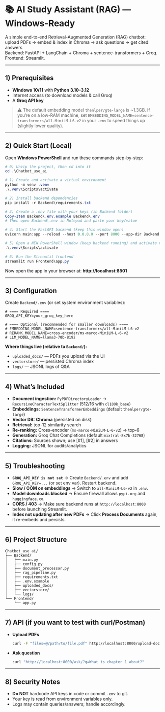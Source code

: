 # 📚 AI Study Assistant (RAG) — Windows-Ready

A simple end-to-end Retrieval-Augmented Generation (RAG) chatbot: upload PDFs → embed & index in Chroma → ask questions → get cited answers.  
Backend: FastAPI + LangChain + Chroma + sentence-transformers + Groq.  
Frontend: Streamlit.

---

## 1) Prerequisites

- **Windows 10/11** with **Python 3.10–3.12**
- Internet access (to download models & call Groq)
- A **Groq API key**

> ⚠️ The default embedding model `thenlper/gte-large` is ~1.3GB. If you’re on a low-RAM machine, set `EMBEDDING_MODEL_NAME=sentence-transformers/all-MiniLM-L6-v2` in your `.env` to speed things up (slightly lower quality).

---

## 2) Quick Start (Local)

Open **Windows PowerShell** and run these commands step-by-step:

```powershell
# 0) Unzip the project, then cd into it
cd .\Chatbot_use_ai

# 1) Create and activate a virtual environment
python -m venv .venv
.\.venv\Scripts\activate

# 2) Install backend dependencies
pip install -r Backend\requirements.txt

# 3) Create a .env file with your keys (in Backend folder)
Copy-Item Backend\.env.example Backend\.env
# Then open Backend\.env in Notepad and paste your key/value

# 4) Start the FastAPI backend (keep this window open)
uvicorn main:app --reload --host 0.0.0.0 --port 8000 --app-dir Backend

# 5) Open a NEW PowerShell window (keep backend running) and activate venv again
.\.venv\Scripts\activate

# 6) Run the Streamlit frontend
streamlit run Frontend\app.py
```

Now open the app in your browser at: **http://localhost:8501**

---

## 3) Configuration

Create `Backend/.env` (or set system environment variables):

```env
# ==== Required ====
GROQ_API_KEY=your_groq_key_here

# ==== Optional (recommended for smaller downloads) ====
# EMBEDDING_MODEL_NAME=sentence-transformers/all-MiniLM-L6-v2
# RERANK_MODEL_NAME=cross-encoder/ms-marco-MiniLM-L-6-v2
# LLM_MODEL_NAME=llama3-70b-8192
```

**Where things live (relative to `Backend/`):**
- `uploaded_docs/` — PDFs you upload via the UI
- `vectorstore/` — persisted Chroma index
- `logs/` — JSONL logs of Q&A

---

## 4) What’s Included

- **Document ingestion:** `PyPDFDirectoryLoader` → `RecursiveCharacterTextSplitter` (512/16 with `cl100k_base`)
- **Embeddings:** `SentenceTransformerEmbeddings` (default `thenlper/gte-large`)
- **Vector DB:** **Chroma** (persisted on disk)
- **Retrieval:** top-12 similarity search
- **Re-ranking:** Cross-encoder (`ms-marco-MiniLM-L-6-v2`) → top-6
- **Generation:** Groq Chat Completions (default `mixtral-8x7b-32768`)
- **Citations:** Sources shown; use [#1], [#2] in answers
- **Logging:** JSONL for audits/analytics

---

## 5) Troubleshooting

- **`GROQ_API_KEY is not set`** → Create `Backend/.env` and add `GROQ_API_KEY=...` (or set env var). Restart backend.
- **Slow / OOM on embeddings** → Switch to `all-MiniLM-L6-v2` in `.env`.
- **Model downloads blocked** → Ensure firewall allows `pypi.org` and `huggingface.co`.
- **CORS / 403** → Make sure backend runs at `http://localhost:8000` before launching Streamlit.
- **Index not updating after new PDFs** → Click **Process Documents** again; it re-embeds and persists.

---

## 6) Project Structure

```
Chatbot_use_ai/
├── Backend/
│   ├── main.py
│   ├── config.py
│   ├── document_processor.py
│   ├── rag_pipeline.py
│   ├── requirements.txt
│   ├── .env.example
│   ├── uploaded_docs/
│   ├── vectorstore/
│   └── logs/
└── Frontend/
    └── app.py
```

---

## 7) API (if you want to test with curl/Postman)

- **Upload PDFs**
  ```bash
  curl -F "files=@/path/to/file.pdf" http://localhost:8000/upload-docs/
  ```
- **Ask question**
  ```bash
  curl "http://localhost:8000/ask/?q=What is chapter 1 about?"
  ```

---

## 8) Security Notes

- **Do NOT** hardcode API keys in code or commit `.env` to git.
- Your key is read from environment variables only.
- Logs may contain queries/answers; handle accordingly.
